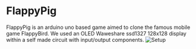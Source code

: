 # FlappyPig

FlappyPig is an arduino uno based game aimed to clone the famous mobile game FlappyBird. We used an OLED Waweshare ssd1327 128x128 display within a self made circuit with input/output components.
![Setup](https://i.ibb.co/kHgDxfy/IMG-1617.jpg)
